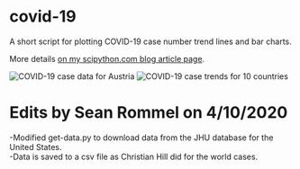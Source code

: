 # covid-19
A short script for plotting COVID-19 case number trend lines and bar charts.

More details [on my scipython.com blog article page](https://scipython.com/blog/plotting-covid-19-case-growth-charts/).

![COVID-19 case data for Austria](austria-20200328.png)
![COVID-19 case trends for 10 countries](country-comparison-20200328.png)

# Edits by Sean Rommel on 4/10/2020
-Modified get-data.py to download data from the JHU database for the United States.  
-Data is saved to a csv file as Christian Hill did for the world cases. 
